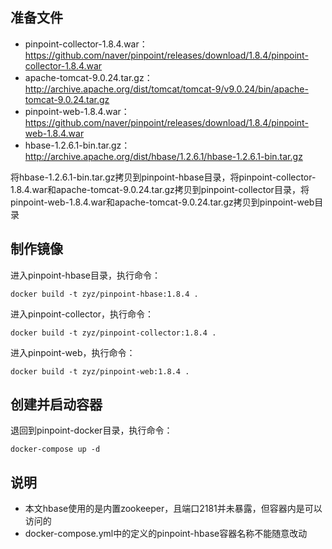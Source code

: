 ## 准备文件
 - pinpoint-collector-1.8.4.war：https://github.com/naver/pinpoint/releases/download/1.8.4/pinpoint-collector-1.8.4.war
 - apache-tomcat-9.0.24.tar.gz：http://archive.apache.org/dist/tomcat/tomcat-9/v9.0.24/bin/apache-tomcat-9.0.24.tar.gz
 - pinpoint-web-1.8.4.war：https://github.com/naver/pinpoint/releases/download/1.8.4/pinpoint-web-1.8.4.war
 - hbase-1.2.6.1-bin.tar.gz：http://archive.apache.org/dist/hbase/1.2.6.1/hbase-1.2.6.1-bin.tar.gz
 
将hbase-1.2.6.1-bin.tar.gz拷贝到pinpoint-hbase目录，将pinpoint-collector-1.8.4.war和apache-tomcat-9.0.24.tar.gz拷贝到pinpoint-collector目录，将pinpoint-web-1.8.4.war和apache-tomcat-9.0.24.tar.gz拷贝到pinpoint-web目录

## 制作镜像
  进入pinpoint-hbase目录，执行命令：
```
docker build -t zyz/pinpoint-hbase:1.8.4 .
```
  进入pinpoint-collector，执行命令：
```
docker build -t zyz/pinpoint-collector:1.8.4 .
```
  进入pinpoint-web，执行命令：
```
docker build -t zyz/pinpoint-web:1.8.4 .
```

## 创建并启动容器
  退回到pinpoint-docker目录，执行命令：
```
docker-compose up -d
```

## 说明
 - 本文hbase使用的是内置zookeeper，且端口2181并未暴露，但容器内是可以访问的
 - docker-compose.yml中的定义的pinpoint-hbase容器名称不能随意改动
